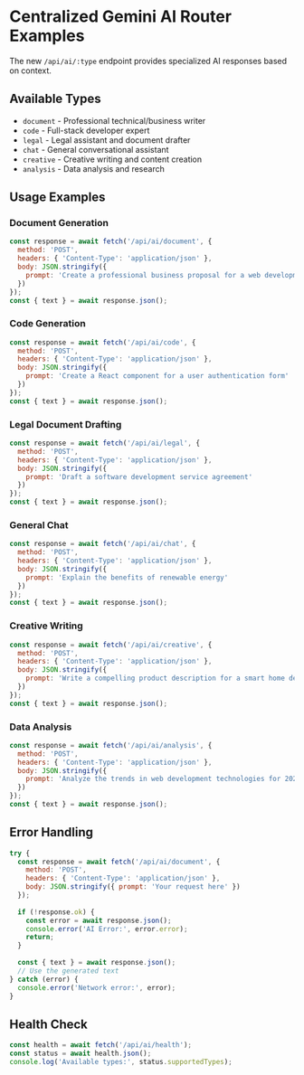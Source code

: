 # Centralized Gemini AI Router Examples

The new `/api/ai/:type` endpoint provides specialized AI responses based on context.

## Available Types

- `document` - Professional technical/business writer
- `code` - Full-stack developer expert
- `legal` - Legal assistant and document drafter
- `chat` - General conversational assistant
- `creative` - Creative writing and content creation
- `analysis` - Data analysis and research

## Usage Examples

### Document Generation
```javascript
const response = await fetch('/api/ai/document', {
  method: 'POST',
  headers: { 'Content-Type': 'application/json' },
  body: JSON.stringify({
    prompt: 'Create a professional business proposal for a web development project'
  })
});
const { text } = await response.json();
```

### Code Generation
```javascript
const response = await fetch('/api/ai/code', {
  method: 'POST',
  headers: { 'Content-Type': 'application/json' },
  body: JSON.stringify({
    prompt: 'Create a React component for a user authentication form'
  })
});
const { text } = await response.json();
```

### Legal Document Drafting
```javascript
const response = await fetch('/api/ai/legal', {
  method: 'POST',
  headers: { 'Content-Type': 'application/json' },
  body: JSON.stringify({
    prompt: 'Draft a software development service agreement'
  })
});
const { text } = await response.json();
```

### General Chat
```javascript
const response = await fetch('/api/ai/chat', {
  method: 'POST',
  headers: { 'Content-Type': 'application/json' },
  body: JSON.stringify({
    prompt: 'Explain the benefits of renewable energy'
  })
});
const { text } = await response.json();
```

### Creative Writing
```javascript
const response = await fetch('/api/ai/creative', {
  method: 'POST',
  headers: { 'Content-Type': 'application/json' },
  body: JSON.stringify({
    prompt: 'Write a compelling product description for a smart home device'
  })
});
const { text } = await response.json();
```

### Data Analysis
```javascript
const response = await fetch('/api/ai/analysis', {
  method: 'POST',
  headers: { 'Content-Type': 'application/json' },
  body: JSON.stringify({
    prompt: 'Analyze the trends in web development technologies for 2024'
  })
});
const { text } = await response.json();
```

## Error Handling

```javascript
try {
  const response = await fetch('/api/ai/document', {
    method: 'POST',
    headers: { 'Content-Type': 'application/json' },
    body: JSON.stringify({ prompt: 'Your request here' })
  });
  
  if (!response.ok) {
    const error = await response.json();
    console.error('AI Error:', error.error);
    return;
  }
  
  const { text } = await response.json();
  // Use the generated text
} catch (error) {
  console.error('Network error:', error);
}
```

## Health Check

```javascript
const health = await fetch('/api/ai/health');
const status = await health.json();
console.log('Available types:', status.supportedTypes);
```